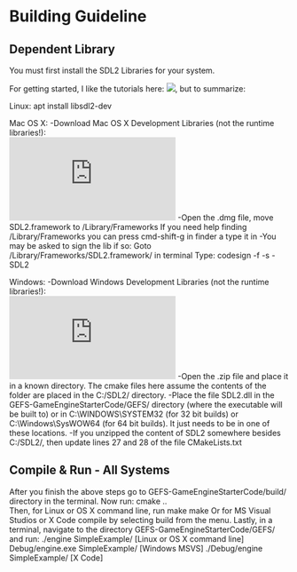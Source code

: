 Building Guideline
===========================

Dependent Library
-----------------------
You must first install the SDL2 Libraries for your system.

For getting started, I like the tutorials here: ![](https://lazyfoo.net/tutorials/SDL/01_hello_SDL/), but to summarize:

Linux:
  apt install libsdl2-dev

Mac OS X:
 -Download Mac OS X Development Libraries (not the runtime libraries!):  
    ![](http://www.libsdl.org/download-2.0.php#source)
 -Open the .dmg file, move SDL2.framework to /Library/Frameworks
   If you need help finding /Library/Frameworks you can press cmd-shift-g in finder a type it in
 -You may be asked to sign the lib if so:
      Goto /Library/Frameworks/SDL2.framework/ in terminal
      Type: codesign -f -s - SDL2

Windows:
-Download Windows Development Libraries (not the runtime libraries!):  
    ![](http://www.libsdl.org/download-2.0.php#source)
-Open the .zip file and place it in a known directory. The cmake files here assume the contents of the folder are placed in the C:/SDL2/ directory.
-Place the file SDL2.dll in the GEFS-GameEngineStarterCode/GEFS/ directory (where the executable will be built to) or in C:\WINDOWS\SYSTEM32 (for 32 bit builds) or C:\Windows\SysWOW64 (for 64 bit builds). It just needs to be in one of these locations.
-If you unzipped the content of SDL2 somewhere besides C:/SDL2/, then update lines 27 and 28 of the file CMakeLists.txt 

Compile & Run - All Systems
-------------------------------
After you finish the above steps go to GEFS-GameEngineStarterCode/build/ directory in the terminal. Now run:
  cmake ..   
Then, for Linux or OS X command line, run make
  make
Or for MS Visual Studios or X Code compile by selecting build from the menu.
Lastly, in a terminal, navigate  to the directory  GEFS-GameEngineStarterCode/GEFS/ and run:
   ./engine SimpleExample/ [Linux or OS X command line]
  Debug/engine.exe SimpleExample/ [Windows MSVS]
    ./Debug/engine SimpleExample/ [X Code]
